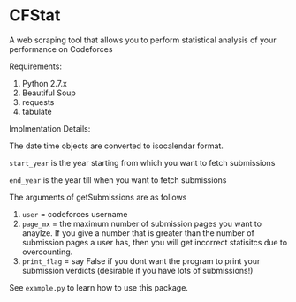 # CFStat
A web scraping tool that allows you to perform statistical analysis of your performance on Codeforces

Requirements:

1. Python 2.7.x
2. Beautiful Soup
3. requests
4. tabulate

Implmentation Details:

  The date time objects are converted to isocalendar format.
  
  `start_year` is the year starting from which you want to fetch submissions
  
  `end_year` is the year till when you want to fetch submissions
  
  The arguments of getSubmissions are as follows
  
  1. `user` = codeforces username
  2. `page_mx` = the maximum number of submission pages you want to anaylze. If you give a number that is greater than the
  number of submission pages a user has, then you will get incorrect statisitcs due to overcounting.
  3. `print_flag` = say False if you dont want the program to print your submission verdicts (desirable if you have lots of submissions!)
    
See `example.py` to learn how to use this package.
